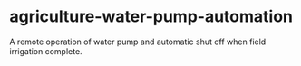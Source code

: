 # agriculture-water-pump-automation
A remote operation of water pump and automatic shut off when field irrigation complete.

